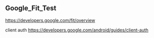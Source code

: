 ## Google_Fit_Test

https://developers.google.com/fit/overview

client auth
https://developers.google.com/android/guides/client-auth

